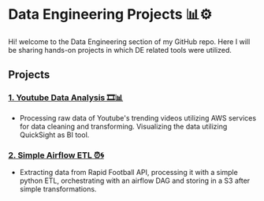 # Data Engineering Projects 📊⚙️

Hi! welcome to the Data Engineering section of my GitHub repo. Here I will be sharing hands-on projects in which DE related tools were utilized.


## Projects


### [1. Youtube Data Analysis  🎞📊](01-Youtube-Data-Analysis/README.md)
- Processing raw data of Youtube's trending videos utilizing AWS services for data cleaning and transforming. Visualizing the data utilizing QuickSight as BI tool.

### [2. Simple Airflow ETL   ⏰🌀](02-Simple-Airflow-ETL/README.md)
- Extracting data from Rapid Football API, processing it with a simple python ETL, orchestrating with an airflow DAG and storing in a S3 after simple transformations.